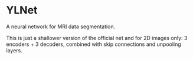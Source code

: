 # YLNet
A neural network for MRI data segmentation.

This is just a shallower version of the official net and for 2D images only: 3 encoders + 3 decoders, combined with skip connections and unpooling layers. 


